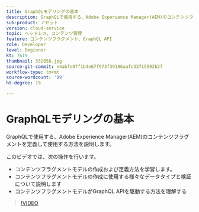 ```yaml
---
title: GraphQLモデリングの基本
description: GraphQLで使用する、Adobe Experience Manager(AEM)のコンテンツフラグメントを定義して使用する方法を説明します。
sub-product: アセット
version: cloud-service
topic: ヘッドレス、コンテンツ管理
feature: コンテンツフラグメント、GraphQL API
role: Developer
level: Beginner
kt: 7619
thumbnail: 332858.jpg
source-git-commit: e4abfe07f1b4e67f973f39186aafc33715592b2f
workflow-type: tm+mt
source-wordcount: '89'
ht-degree: 1%

---
```



# GraphQLモデリングの基本

GraphQLで使用する、Adobe Experience Manager(AEM)のコンテンツフラグメントを定義して使用する方法を説明します。

このビデオでは、次の操作を行います。

+ コンテンツフラグメントモデルの作成および定義方法を学習します。
+ コンテンツフラグメントモデルの作成に使用する様々なデータタイプと検証について説明します
+ コンテンツフラグメントモデルがGraphQL APIを駆動する方法を理解する

>[!VIDEO](https://video.tv.adobe.com/v/332858/?quality=12&learn=on)
